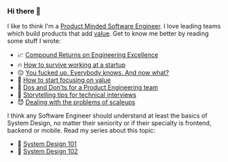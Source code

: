 ### Hi there 👋

<!--
**stanete/stanete** is a ✨ _special_ ✨ repository because its `README.md` (this file) appears on your GitHub profile.

Here are some ideas to get you started:

- 🔭 I’m currently working on ...
- 🌱 I’m currently learning ...
- 👯 I’m looking to collaborate on ...
- 🤔 I’m looking for help with ...
- 💬 Ask me about ...
- 📫 How to reach me: ...
- 😄 Pronouns: ...
- ⚡ Fun fact: ...
-->

I like to think I'm a [Product Minded Software Engineer](https://blog.pragmaticengineer.com/the-product-minded-engineer/). I love leading teams which build products that add [value](https://stanete.com/focus-on-value). Get to know me better by reading some stuff I wrote:

- 📈 [Compound Returns on Engineering Excellence](https://stanete.com/compound-returns-engineering-excellence)
- 🔥 [How to survive working at a startup](https://stanete.com/survive-working-startup)
- 😔 [You fucked up. Everybody knows. And now what?](https://stanete.com/fucked-up-everybody-knows)
- 🚀 [How to start focusing on value](https://stanete.com/focus-on-value)
- 🚧 [Dos and Don'ts for a Product Engineering team](https://stanete.com/dos-and-donts)
- 📖 [Storytelling tips for technical interviews](https://stanete.com/storytelling-tips-technical-interviews)
- 😈 [Dealing with the problems of scaleups](https://stanete.com/dealing-problems-scaleups)

I think any Software Engineer should understand at least the basics of System Design, no matter their seniority or if their specialty is frontend, backend or mobile. Read my series about this topic:

- 🕋 [System Design 101](https://stanete.com/system-design-101)
- 📡 [System Design 102](https://stanete.com/system-design-102)
